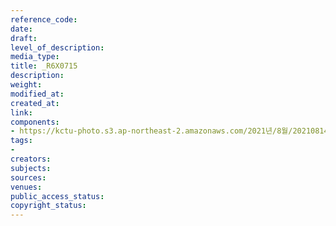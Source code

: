 ```yaml
---
reference_code: 
date: 
draft: 
level_of_description: 
media_type: 
title: _R6X0715
description: 
weight: 
modified_at: 
created_at: 
link: 
components:
- https://kctu-photo.s3.ap-northeast-2.amazonaws.com/2021년/8월/20210814_8.15+전국노동자대회/_R6X0715.jpg
tags:
- 
creators: 
subjects: 
sources: 
venues: 
public_access_status: 
copyright_status: 
---
```

